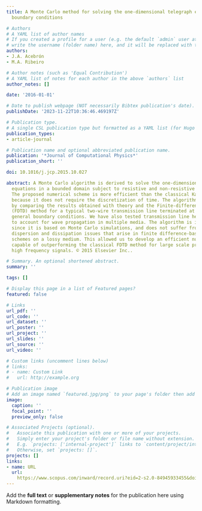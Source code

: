 ```yaml
---
title: A Monte Carlo method for solving the one-dimensional telegraph equations with
  boundary conditions

# Authors
# A YAML list of author names
# If you created a profile for a user (e.g. the default `admin` user at `content/authors/admin/`), 
# write the username (folder name) here, and it will be replaced with their full name and linked to their profile.
authors:
- J.A. Acebrón
- M.A. Ribeiro

# Author notes (such as 'Equal Contribution')
# A YAML list of notes for each author in the above `authors` list
author_notes: []

date: '2016-01-01'

# Date to publish webpage (NOT necessarily Bibtex publication's date).
publishDate: '2023-11-22T10:36:46.469197Z'

# Publication type.
# A single CSL publication type but formatted as a YAML list (for Hugo requirements).
publication_types:
- article-journal

# Publication name and optional abbreviated publication name.
publication: '*Journal of Computational Physics*'
publication_short: ''

doi: 10.1016/j.jcp.2015.10.027

abstract: A Monte Carlo algorithm is derived to solve the one-dimensional telegraph
  equations in a bounded domain subject to resistive and non-resistive boundary conditions.
  The proposed numerical scheme is more efficient than the classical Kac's theory
  because it does not require the discretization of time. The algorithm has been validated
  by comparing the results obtained with theory and the Finite-difference time domain
  (FDTD) method for a typical two-wire transmission line terminated at both ends with
  general boundary conditions. We have also tested transmission line heterogeneities
  to account for wave propagation in multiple media. The algorithm is inherently parallel,
  since it is based on Monte Carlo simulations, and does not suffer from the numerical
  dispersion and dissipation issues that arise in finite difference-based numerical
  schemes on a lossy medium. This allowed us to develop an efficient numerical method,
  capable of outperforming the classical FDTD method for large scale problems and
  high frequency signals. © 2015 Elsevier Inc..

# Summary. An optional shortened abstract.
summary: ''

tags: []

# Display this page in a list of Featured pages?
featured: false

# Links
url_pdf: ''
url_code: ''
url_dataset: ''
url_poster: ''
url_project: ''
url_slides: ''
url_source: ''
url_video: ''

# Custom links (uncomment lines below)
# links:
# - name: Custom Link
#   url: http://example.org

# Publication image
# Add an image named `featured.jpg/png` to your page's folder then add a caption below.
image:
  caption: ''
  focal_point: ''
  preview_only: false

# Associated Projects (optional).
#   Associate this publication with one or more of your projects.
#   Simply enter your project's folder or file name without extension.
#   E.g. `projects: ['internal-project']` links to `content/project/internal-project/index.md`.
#   Otherwise, set `projects: []`.
projects: []
links:
- name: URL
  url: 
    https://www.scopus.com/inward/record.uri?eid=2-s2.0-84945933455&doi=10.1016%2fj.jcp.2015.10.027&partnerID=40&md5=53f23985325cb551ce9ce394c07a93e8
---
```


Add the **full text** or **supplementary notes** for the publication here using Markdown formatting.
